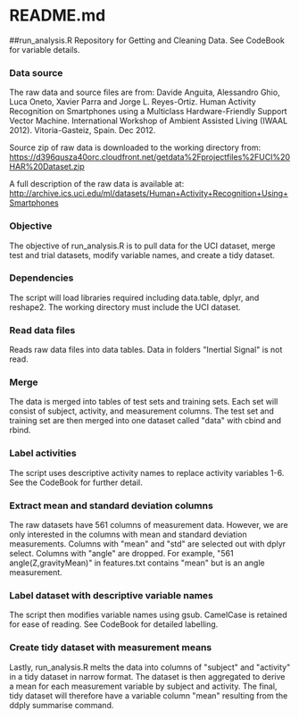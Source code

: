 README.md
=========================


##run_analysis.R
Repository for Getting and Cleaning Data. See CodeBook for variable details.

### Data source
The raw data and source files are from:
Davide Anguita, Alessandro Ghio, Luca Oneto, Xavier Parra and Jorge L. Reyes-Ortiz.
Human Activity Recognition on Smartphones using a Multiclass Hardware-Friendly Support Vector Machine.
International Workshop of Ambient Assisted Living (IWAAL 2012). Vitoria-Gasteiz, Spain. Dec 2012.

Source zip of raw data is downloaded to the working directory from:
https://d396qusza40orc.cloudfront.net/getdata%2Fprojectfiles%2FUCI%20HAR%20Dataset.zip

A full description of the raw data is available at:
http://archive.ics.uci.edu/ml/datasets/Human+Activity+Recognition+Using+Smartphones

### Objective
The objective of run_analysis.R is to pull data for the UCI dataset, merge test and trial datasets, modify variable names, and create a tidy dataset.

### Dependencies
The script will load libraries required including data.table, dplyr, and reshape2. The working directory must include the UCI dataset.

### Read data files
Reads raw data files into data tables. Data in folders "Inertial Signal" is not read.

### Merge
The data is merged into tables of test sets and training sets. Each set will consist of subject, activity, and measurement columns. The test set and training set are then merged into one dataset called "data" with cbind and rbind.

### Label activities
The script uses descriptive activity names to replace activity variables 1-6. See the CodeBook for further detail.

### Extract mean and standard deviation columns
The raw datasets have 561 columns of measurement data. However, we are only interested in the columns with mean and standard deviation measurements. Columns with "mean" and "std" are selected out with dplyr select. Columns with "angle" are dropped. For example, "561 angle(Z,gravityMean)" in features.txt contains "mean" but is an angle measurement.

### Label dataset with descriptive variable names
The script then modifies variable names using gsub. CamelCase is retained for ease of reading. See CodeBook for detailed labelling.
 
### Create tidy dataset with measurement means
Lastly, run_analysis.R melts the data into columns of "subject" and "activity" in a tidy dataset in narrow format. The dataset is then aggregated to derive a mean for each measurement variable by subject and activity. The final, tidy dataset will therefore have a variable column "mean" resulting from the ddply summarise command.
